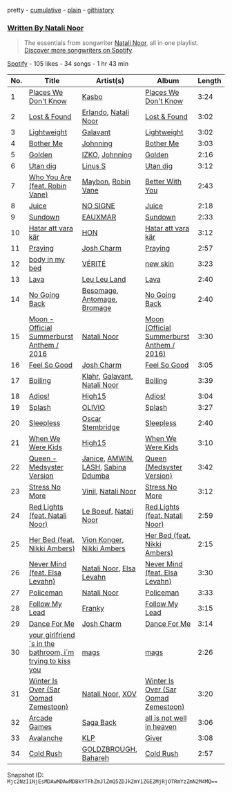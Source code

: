 pretty - [cumulative](/playlists/cumulative/37i9dQZF1EFLCxccHYZAKZ.md) - [plain](/playlists/plain/37i9dQZF1EFLCxccHYZAKZ) - [githistory](https://github.githistory.xyz/mackorone/spotify-playlist-archive/blob/main/playlists/plain/37i9dQZF1EFLCxccHYZAKZ)

### [Written By Natali Noor](https://open.spotify.com/playlist/37i9dQZF1EFLCxccHYZAKZ)

> The essentials from songwriter <a href="https://artists.spotify.com/songwriter/4ZhCwBHDbutA33WuZDmYFP">Natali Noor</a>, all in one playlist\. <a href="spotify:genre:0JQ5DAqbMKFSCjnQr8QZ3O">Discover more songwriters on Spotify</a>.

[Spotify](https://open.spotify.com/user/spotify) - 105 likes - 34 songs - 1 hr 43 min

| No. | Title | Artist(s) | Album | Length |
|---|---|---|---|---|
| 1 | [Places We Don't Know](https://open.spotify.com/track/3JrMXGfyYUlBNKrHe99Csy) | [Kasbo](https://open.spotify.com/artist/1ikID9RZZMvkuBGDWrqajq) | [Places We Don't Know](https://open.spotify.com/album/7v5PnPxKBVwKVQ6tytgUzG) | 3:24 |
| 2 | [Lost & Found](https://open.spotify.com/track/5QyY3GbsJAJZrZlVLTQpay) | [Erlando](https://open.spotify.com/artist/5cuIDrzlgb5jGwLlRWYnAc), [Natali Noor](https://open.spotify.com/artist/4pbDqb4qTvdtUTeJViSQ0k) | [Lost & Found](https://open.spotify.com/album/5k8zsDqh0j89tukIFccej6) | 3:02 |
| 3 | [Lightweight](https://open.spotify.com/track/2JXm9aNPEjD3AIyFf30tN9) | [Galavant](https://open.spotify.com/artist/7CsSec3NzFx2UipwF1APhu) | [Lightweight](https://open.spotify.com/album/0bP954c3tUo8kH4c3dpg0f) | 3:02 |
| 4 | [Bother Me](https://open.spotify.com/track/08vsue6MN8pSTrroi4IhFx) | [Johnning](https://open.spotify.com/artist/1yPdXrLhRc50YbwiwCr1uN) | [Bother Me](https://open.spotify.com/album/1iNpleGrkaShoSW2VLJt7C) | 3:03 |
| 5 | [Golden](https://open.spotify.com/track/4uIvIbeGjaLRVjGtxbIUUL) | [IZKO](https://open.spotify.com/artist/1BgmLUmytJuDy5CEzP7SL6), [Johnning](https://open.spotify.com/artist/1yPdXrLhRc50YbwiwCr1uN) | [Golden](https://open.spotify.com/album/6uNPQgkGoW0XMZ55YFU0FO) | 2:16 |
| 6 | [Utan dig](https://open.spotify.com/track/3QLkGh1DnNKEUFbcGpzp01) | [Linus S](https://open.spotify.com/artist/6bUbaWCjpjUl7pBQ4FQKgF) | [Utan dig](https://open.spotify.com/album/64F9k0bd7Zf2b5k2yd7XzQ) | 3:12 |
| 7 | [Who You Are \(feat\. Robin Vane\)](https://open.spotify.com/track/4wgFtDrCUzu2d333k4Yu7K) | [Maybon](https://open.spotify.com/artist/58WNaQYHzXvOY23UGICpOb), [Robin Vane](https://open.spotify.com/artist/4staIXcWEmr34cRhsDp8nW) | [Better With You](https://open.spotify.com/album/5IRhCZtMZgz3jATXM0YEdI) | 2:43 |
| 8 | [Juice](https://open.spotify.com/track/6y13QPTkGol87GyA7PpCWj) | [NO SIGNE](https://open.spotify.com/artist/1DoFYfnZ1zTlWU9ZGJLNuX) | [Juice](https://open.spotify.com/album/4xRTNQq8Liur3aYrGNnh4B) | 2:18 |
| 9 | [Sundown](https://open.spotify.com/track/2GcFA2lRvsiq83UnWMGGeB) | [EAUXMAR](https://open.spotify.com/artist/6jjKAAi2ahf5gQ37k7rJya) | [Sundown](https://open.spotify.com/album/68gDsH0JmcQJhzu7cTaLZf) | 2:33 |
| 10 | [Hatar att vara kär](https://open.spotify.com/track/18MpuOSImIe1L4h9jZqXN0) | [HON](https://open.spotify.com/artist/4ErLqbv0gQ49ED1AKtvrBr) | [Hatar att vara kär](https://open.spotify.com/album/65EmbYRfiaajO4kftbC1N4) | 3:12 |
| 11 | [Praying](https://open.spotify.com/track/4htljT3v7N8q5C1LFzE90g) | [Josh Charm](https://open.spotify.com/artist/0LXZQiNCmHoNhMgJqPu1Va) | [Praying](https://open.spotify.com/album/7lyiPlbNb8iZiR8cJsBrLI) | 2:57 |
| 12 | [body in my bed](https://open.spotify.com/track/35A0hbUL2Ey3mG2TbMHo0t) | [VÉRITÉ](https://open.spotify.com/artist/1Fr6agZ6iSM5Ynn2k4C8sc) | [new skin](https://open.spotify.com/album/2b0dLMRLdninQEdHJpwTiA) | 3:23 |
| 13 | [Lava](https://open.spotify.com/track/2hs2PHJuYNmFCi6bnVmHNK) | [Leu Leu Land](https://open.spotify.com/artist/6lH8TyRSfitGTanY5N4k2J) | [Lava](https://open.spotify.com/album/7MuUrgeqiiW3cH0rGO3yqE) | 2:40 |
| 14 | [No Going Back](https://open.spotify.com/track/2vSgW76655sD8YdCqZ5bN7) | [Besomage](https://open.spotify.com/artist/4ivfOZMa6lNjfcfpubOg6q), [Antomage](https://open.spotify.com/artist/6xqmiKO95KxwEiz8BQQauZ), [Bromage](https://open.spotify.com/artist/1aAW5k56ulsXw0ZEm6PpOS) | [No Going Back](https://open.spotify.com/album/0vp0e4m0DeTnouFtrE64w3) | 2:40 |
| 15 | [Moon \- Official Summerburst Anthem / 2016](https://open.spotify.com/track/5M4mJKwSHV5d8sTlrO4J8i) | [Natali Noor](https://open.spotify.com/artist/4pbDqb4qTvdtUTeJViSQ0k) | [Moon \(Official Summerburst Anthem / 2016\)](https://open.spotify.com/album/1kW9XcmMNIy4qwjncfViyX) | 3:30 |
| 16 | [Feel So Good](https://open.spotify.com/track/5uyJh3z8NrvRNry7YSNqQp) | [Josh Charm](https://open.spotify.com/artist/0LXZQiNCmHoNhMgJqPu1Va) | [Feel So Good](https://open.spotify.com/album/4KTk2TRMNMp9JN2JeUWC2i) | 3:05 |
| 17 | [Boiling](https://open.spotify.com/track/05gFzegb6BktSf5irqDcyT) | [Klahr](https://open.spotify.com/artist/3OITAuZNhf2Z9DySHJsCKD), [Galavant](https://open.spotify.com/artist/7CsSec3NzFx2UipwF1APhu), [Natali Noor](https://open.spotify.com/artist/4pbDqb4qTvdtUTeJViSQ0k) | [Boiling](https://open.spotify.com/album/3UF5pFIUg2oNNIkkekPEik) | 3:39 |
| 18 | [Adios!](https://open.spotify.com/track/2B021Vp8zMjUFsVz26fkN0) | [High15](https://open.spotify.com/artist/1m7tgi2gXk1x4dxllqj53X) | [Adios!](https://open.spotify.com/album/7kGoSK4R4F5uPlacA5ZUQn) | 3:04 |
| 19 | [Splash](https://open.spotify.com/track/4zdKDFFjZ5ZWGBRgNIwGF6) | [OLIVIO](https://open.spotify.com/artist/4AqSg5M86lgbLEEprbEajB) | [Splash](https://open.spotify.com/album/6gCrd502MTnnIfDfuytFbV) | 3:27 |
| 20 | [Sleepless](https://open.spotify.com/track/1XTaHOa5fk73VbEBQlkP2z) | [Oscar Stembridge](https://open.spotify.com/artist/21PEkJjPYN8SDkaATbMdl9) | [Sleepless](https://open.spotify.com/album/4aYcKQuqP4AjHvaa69xibv) | 2:40 |
| 21 | [When We Were Kids](https://open.spotify.com/track/2upAsEC2spNx7SjeegZXed) | [High15](https://open.spotify.com/artist/1m7tgi2gXk1x4dxllqj53X) | [When We Were Kids](https://open.spotify.com/album/3K8UDI2CeV11Mv27FVZhV6) | 3:10 |
| 22 | [Queen \- Medsyster Version](https://open.spotify.com/track/7iUMq85VsJkFsGhRU3FT6f) | [Janice](https://open.spotify.com/artist/1uKR3ihZmv8a93heLPYKQ8), [AMWIN](https://open.spotify.com/artist/4Lj9IwyjADyWsk9eEtQUbY), [LASH](https://open.spotify.com/artist/3A6EnD5cRkVQdHsHeKcWV6), [Sabina Ddumba](https://open.spotify.com/artist/2Mp409M6EpFr3kGdQ1mwjS) | [Queen \(Medsyster Version\)](https://open.spotify.com/album/07VAigrA5trYduULBqHpZX) | 3:42 |
| 23 | [Stress No More](https://open.spotify.com/track/7e4AjAysr2lNQVva4Lasvy) | [Vinil](https://open.spotify.com/artist/4B9njk5H0MezHq02ZrF6SA), [Natali Noor](https://open.spotify.com/artist/4pbDqb4qTvdtUTeJViSQ0k) | [Stress No More](https://open.spotify.com/album/7hx7CmaGtC2odugPxf1TR8) | 3:12 |
| 24 | [Red Lights \(feat\. Natali Noor\)](https://open.spotify.com/track/1RXnYPcwdFfohfT6P20U3S) | [Le Boeuf](https://open.spotify.com/artist/6yTeWbdwQqIVfU1jGk2aeH), [Natali Noor](https://open.spotify.com/artist/4pbDqb4qTvdtUTeJViSQ0k) | [Red Lights \(feat\. Natali Noor\)](https://open.spotify.com/album/1h6l1uadQeVYjf7LxX9tpV) | 2:59 |
| 25 | [Her Bed \(feat\. Nikki Ambers\)](https://open.spotify.com/track/7kU2p11hk4kHFH2aL95qHB) | [Vion Konger](https://open.spotify.com/artist/30IONe5gqXy6MXSNHVCCYP), [Nikki Ambers](https://open.spotify.com/artist/01PAM2LxCLL6tflnv7mbV7) | [Her Bed \(feat\. Nikki Ambers\)](https://open.spotify.com/album/1YGRXIRAbMEHCnLyzy9n4P) | 2:15 |
| 26 | [Never Mind \(feat\. Elsa Levahn\)](https://open.spotify.com/track/69oO90qEp9gtJAYAcM6PhU) | [Natali Noor](https://open.spotify.com/artist/4pbDqb4qTvdtUTeJViSQ0k), [Elsa Levahn](https://open.spotify.com/artist/3V48vwiLD8FTN7N65jQWe2) | [Never Mind \(feat\. Elsa Levahn\)](https://open.spotify.com/album/6txRMwdPk43hP0Q7B5Os98) | 3:30 |
| 27 | [Policeman](https://open.spotify.com/track/26RmJET3Qbk9hMJWG89lVs) | [Natali Noor](https://open.spotify.com/artist/4pbDqb4qTvdtUTeJViSQ0k) | [Policeman](https://open.spotify.com/album/1wK2qJAZACswet6W4Id2ft) | 3:33 |
| 28 | [Follow My Lead](https://open.spotify.com/track/5OslK7ffEGzBSoYmqKizp4) | [Franky](https://open.spotify.com/artist/2pcPNkJ8zVDA2SBDeHW0gW) | [Follow My Lead](https://open.spotify.com/album/7DMfbl78axtdRQBc9grc0L) | 3:15 |
| 29 | [Dance For Me](https://open.spotify.com/track/73l6SThNBdr2f48TD9lzeN) | [Josh Charm](https://open.spotify.com/artist/0LXZQiNCmHoNhMgJqPu1Va) | [Dance For Me](https://open.spotify.com/album/0FNbpjAfQWgejuAlKTapB1) | 3:14 |
| 30 | [your girlfriend´s in the bathroom, i´m trying to kiss you](https://open.spotify.com/track/2NHbMEJ3lozGJ4fRG8UIVl) | [mags](https://open.spotify.com/artist/5ptYy8juurZJsWloxULC3V) | [mags](https://open.spotify.com/album/5RAlBASgQpO3Vuoq2KMHnX) | 2:26 |
| 31 | [Winter Is Over \(Sar Oomad Zemestoon\)](https://open.spotify.com/track/4xNbZHwy05mDPp8aDJSVzG) | [Natali Noor](https://open.spotify.com/artist/4pbDqb4qTvdtUTeJViSQ0k), [XOV](https://open.spotify.com/artist/58jXqrbY8mAk006MNu3NCv) | [Winter Is Over \(Sar Oomad Zemestoon\)](https://open.spotify.com/album/4Tfp5bhONESSxLwwKFR9Jr) | 3:20 |
| 32 | [Arcade Games](https://open.spotify.com/track/2A9dSXcHoFBZb978YuVg5J) | [Saga Back](https://open.spotify.com/artist/6FRCzy12LTGeWQs6mKfX3R) | [all is not well in heaven](https://open.spotify.com/album/2P5RCDWAC8l1qmnrj6bch3) | 3:06 |
| 33 | [Avalanche](https://open.spotify.com/track/7iYuUOOv1knNy9SFF1PdQj) | [KLP](https://open.spotify.com/artist/3cWOwptrfEuGMJ2cM7ipc3) | [Giver](https://open.spotify.com/album/1Ehf6Qpd3skQE5P8yV6U6l) | 3:08 |
| 34 | [Cold Rush](https://open.spotify.com/track/0sfbJ6Eeq70PNGk4Rm8ns7) | [GOLDZBROUGH](https://open.spotify.com/artist/6vEDfcV5oesdmJzfTlidkz), [Bahareh](https://open.spotify.com/artist/3RbRHpD8ELMTsuEWGsUbiy) | [Cold Rush](https://open.spotify.com/album/2AVOS3JCamykZmbs5uQTUF) | 2:57 |

Snapshot ID: `Mjc2NzI1NjEsMDAwMDAwMDBkYTFhZmJlZmQ5ZDJkZmY1ZGE2MjRjOTRmYzZmN2M4MQ==`
